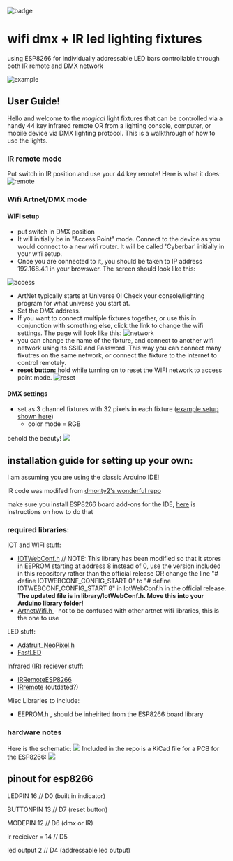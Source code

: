 ![badge](https://img.shields.io/badge/ESP8266-HARDWARE-blue?style=flat-square)

# wifi dmx + IR led lighting fixtures 
using ESP8266 for individually addressable LED bars controllable through both IR remote and DMX network

![example](img/example.gif)


## User Guide!
Hello and welcome to the *magical* light fixtures that can be controlled via a handy 44 key infrared remote OR from a lighting console, computer, or mobile device via DMX lighting protocol. This is a walkthrough of how to use the lights. 

### IR remote mode

Put switch in IR position and use your 44 key remote! Here is what it does:
![remote](img/remote_map.png)
### Wifi Artnet/DMX mode
#### WIFI setup
  - put switch in DMX position
  - It will initially be in "Access Point" mode. Connect to the device as you would connect to a new wifi router. It will be called 'Cyberbar' initially in your wifi setup. 
  - Once you are connected to it, you should be taken to IP address 192.168.4.1 in your browswer. The screen should look like this: 

   ![access](img/ap.jpg)
  - ArtNet typically starts at Universe 0! Check your console/lighting program for what universe you start at. 
  - Set the DMX address. 
  - If you want to connect multiple fixtures together, or use this in conjunction with something else, click the link to change the wifi settings. The page will look like this:
  ![network](img/AP_CONFIG.jpg)
  - you can change the name of the fixture, and connect to another wifi network using its SSID and Password. This way you can connect many fixutres on the same network, or connect the fixture to the internet to control remotely.  
  - **reset button:** hold while turning on to reset the WIFI network to access point mode. 
 ![reset](img/reset.jpg)

#### DMX settings
  - set as 3 channel fixtures with 32 pixels in each fixture ([example setup shown here](https://htmlpreview.github.io/?https://github.com/masonandrewmann/danny_lights/blob/master/lightjams_starter/patch.html))
    - color mode = RGB


behold the beauty!
![](img/bigShot.jpg)
## installation guide for setting up your own:
I am assuming you are using the classic Arduino IDE!
 
IR code was modifed from [dmonty2's wonderful repo](https://github.com/dmonty2/ir_remote_leds)

make sure you install ESP8266 board add-ons for the IDE, [here](https://randomnerdtutorials.com/how-to-install-esp8266-board-arduino-ide/) is instructions on how to do that 

### required libraries: 
IOT and WIFI stuff: 
 - [IOTWebConf.h](https://github.com/prampec/IotWebConf) // NOTE: This library has been modified so that it stores in EEPROM starting at address 8 instead of 0, use the version included in this repository rather than the official release OR change the line "# define IOTWEBCONF_CONFIG_START 0" to "# define IOTWEBCONF_CONFIG_START 8" in IotWebConf.h in the official release. **The updated file is in library/IotWebConf.h. Move this into your Arduino library folder!**
- [ArtnetWifi.h ](https://github.com/natcl/Artnet) - not to be confused with other artnet wifi libraries,  this is the one to use

LED stuff: 
- [Adafruit_NeoPixel.h](https://github.com/adafruit/Adafruit_NeoPixel)
- [FastLED](https://github.com/FastLED/FastLED)
  
Infrared (IR) reciever stuff: 
- [IRRemoteESP8266](https://github.com/crankyoldgit/IRremoteESP8266)
-  [IRremote](https://github.com/NicoHood/IRLremote)  (outdated?)

Misc Libraries to include: 
- EEPROM.h , should be inheirited from the ESP8266 board library 

### hardware notes
Here is the schematic: 
![](img/schamatic.jpg)
Included in the repo is a KiCad file for a PCB for the ESP8266:
![](img/board.png)

## pinout for esp8266


LEDPIN          16 // D0    (built in indicator)

BUTTONPIN       13 // D7    (reset button)

MODEPIN         12 // D6    (dmx or IR)

ir recieiver =  14 // D5

led output     2 // D4      (addressable led output)





